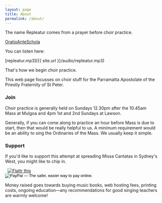```yaml
---
layout: page
title: About
permalink: /about/
---
```


The name Repleatur comes from a prayer before choir practice.

[OratioAnteSchola](http://repleatur.net/wp-content/uploads/2012/03/OratioAnteSchola.pdf)

You can listen here:

[repleatur.mp3]({{ site.url }}/audio/repleatur.mp3)

That's how we begin choir practice.

This web page focusses on choir stuff for the Parramatta Apostolate of the Priestly Fraternity of St Peter.


### Join

Choir practice is generally held on Sundays 12.30pm after the 10.45am Mass at Mulgoa and 4pm 1st and 2nd Sundays at Lawson.

Generally, if you can come along to practice an hour before Mass is due to start, then that would be really helpful to us.  A minimum requirement would be an ability to sing the Ordinaries of the Mass.  We usually keep it simple.

### Support

If you'd like to support this attempt at spreading Missa Cantatas in Sydney's West, you might like to chip in. 

<script data-gratipay-username="veromary"
        data-gratipay-widget="button"
        src="//grtp.co/v1.js"></script> &nbsp; <a href="https://flattr.com/submit/auto?user_id=veromary&url=http%3A%2F%2Fwww.repleatur.net" target="_blank"><img src="//button.flattr.com/flattr-badge-large.png" alt="Flattr this" title="Flattr this" border="0"></a> 
<form action="https://www.paypal.com/cgi-bin/webscr" method="post" target="_top"><input type="hidden" name="cmd" value="_s-xclick"><input type="hidden" name="hosted_button_id" value="F8UPJGGR9H35A"><input type="image" src="https://www.paypalobjects.com/en_AU/i/btn/btn_donateCC_LG.gif" border="0" name="submit" alt="PayPal — The safer, easier way to pay online."><img alt="" border="0" src="https://www.paypalobjects.com/en_AU/i/scr/pixel.gif" width="1" height="1"></form>


Money raised goes towards buying music books, web hosting fees, printing costs, ongoing education&mdash;any recommendations for good singing teachers are warmly welcome!

